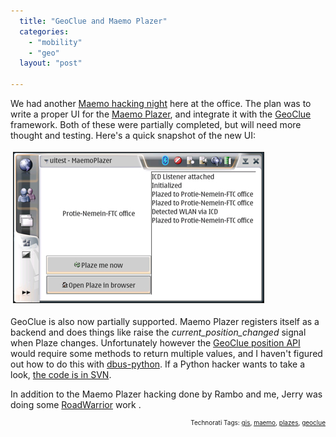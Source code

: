 ```yaml
---
  title: "GeoClue and Maemo Plazer"
  categories: 
    - "mobility"
    - "geo"
  layout: "post"

---
```

We had another <a href="http://bergie.iki.fi/blog/plazes_on_the_n800/">Maemo hacking night</a> here at the office. The plan was to write a proper UI for the <a href="http://downloads.maemo.org/product/maemoplazer/">Maemo Plazer</a>, and integrate it with the <a href="http://live.gnome.org/GeoClue">GeoClue</a> framework. Both of these were partially completed, but will need more thought and testing. Here's a quick snapshot of the new UI:

<img src="/files/maemoplazer-ui-initial.jpg" height="240" width="400" border="1" hspace="4" vspace="4" alt="Maemoplazer-Ui-Initial" /><span style="font-size:0pt;">

</span>GeoClue is also now partially supported. Maemo Plazer registers itself as a backend and does things like raise the <em>current_position_changed</em> signal when Plaze changes. Unfortunately however the <a href="http://svn.foinse-project.org/geoclue/trunk/geoclue/position_glue.xml">GeoClue position API</a> would require some methods to return multiple values, and I haven't figured out how to do this with <a href="http://dbus.freedesktop.org/doc/dbus-python/doc/tutorial.html">dbus-python</a>. If a Python hacker wants to take a look, <a href="https://garage.maemo.org/plugins/scmsvn/viewcvs.php/trunk/src/maemoplazer_service.py?root=maemoplazer&amp;view=markup">the code is in SVN</a>.

In addition to the Maemo Plazer hacking done by Rambo and me, Jerry was doing some <a href="https://garage.maemo.org/projects/roadwarrior">RoadWarrior</a> work .
<p style="text-align:right;font-size:10px;">Technorati Tags: <a href="http://www.technorati.com/tag/gis" rel="tag">gis</a>, <a href="http://www.technorati.com/tag/maemo" rel="tag">maemo</a>, <a href="http://www.technorati.com/tag/plazes" rel="tag">plazes</a>, <a href="http://www.technorati.com/tag/geoclue" rel="tag">geoclue</a></p>